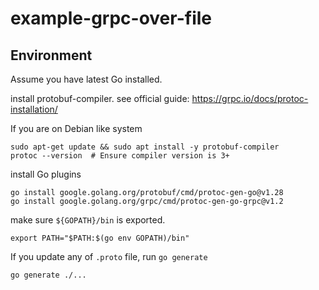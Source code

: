 # example-grpc-over-file

## Environment

Assume you have latest Go installed.

install protobuf-compiler. see official guide: https://grpc.io/docs/protoc-installation/

If you are on Debian like system

```shell
sudo apt-get update && sudo apt install -y protobuf-compiler
protoc --version  # Ensure compiler version is 3+
```

install Go plugins

```shell
go install google.golang.org/protobuf/cmd/protoc-gen-go@v1.28
go install google.golang.org/grpc/cmd/protoc-gen-go-grpc@v1.2
```

make sure `${GOPATH}/bin` is exported.

```
export PATH="$PATH:$(go env GOPATH)/bin"
```

If you update any of `.proto` file, run `go generate`

```
go generate ./...
```
